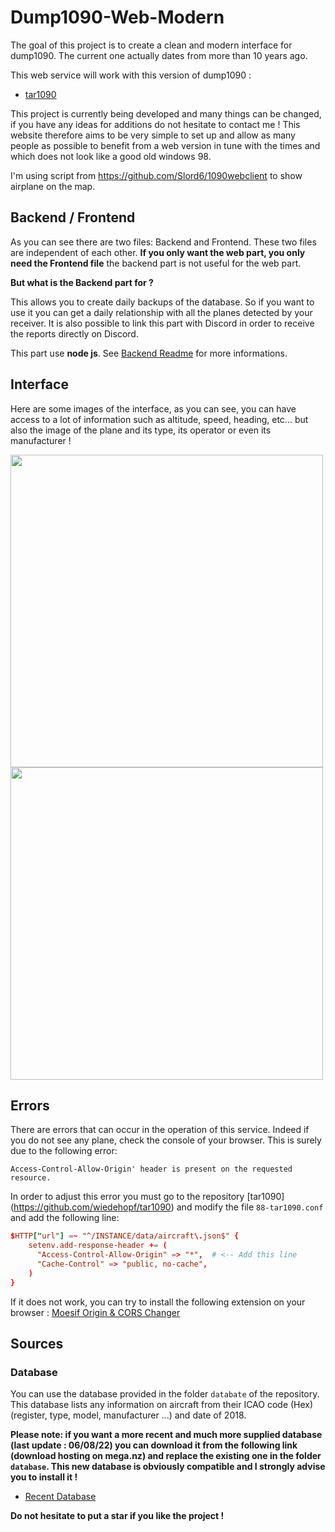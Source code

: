 # Dump1090-Web-Modern

The goal of this project is to create a clean and modern interface for dump1090. The current one actually dates from more than 10 years ago.

This web service will work with this version of dump1090 :
  - [tar1090](https://github.com/wiedehopf/tar1090)

This project is currently being developed and many things can be changed, if you have any ideas for additions do not hesitate to contact me !
This website therefore aims to be very simple to set up and allow as many people as possible to benefit from a web version in tune with the times and which does not look like a good old windows 98.

I'm using script from https://github.com/Slord6/1090webclient to show airplane on the map.

## Backend / Frontend

As you can see there are two files: Backend and Frontend.
These two files are independent of each other. **If you only want the web part, you only need the Frontend file** the backend part is not useful for the web part.

**But what is the Backend part for ?**

This allows you to create daily backups of the database. So if you want to use it you can get a daily relationship with all the planes detected by your receiver.
It is also possible to link this part with Discord in order to receive the reports directly on Discord.

This part use **node js**. See [Backend Readme](https://github.com/LunnosMp4/Dump1090-Web-Modern/tree/master/backend#readme) for more informations.

## Interface

Here are some images of the interface, as you can see, you can have access to a lot of information such as altitude, speed, heading, etc... but also the image of the plane and its type, its operator or even its manufacturer !

<img src="https://zupimages.net/up/22/31/xu1i.png" width="500"></img>
<img src="https://zupimages.net/up/22/31/w2fw.png" width="500"></img>

## Errors

There are errors that can occur in the operation of this service.
Indeed if you do not see any plane, check the console of your browser.
This is surely due to the following error:

```
Access-Control-Allow-Origin' header is present on the requested resource.
```

In order to adjust this error you must go to the repository [tar1090] (https://github.com/wiedehopf/tar1090) and modify the file `88-tar1090.conf` and add the following line:

```conf
$HTTP["url"] =~ "^/INSTANCE/data/aircraft\.json$" {
    setenv.add-response-header += (
      "Access-Control-Allow-Origin" => "*",  # <-- Add this line
      "Cache-Control" => "public, no-cache",
    )
}
```

If it does not work, you can try to install the following extension on your browser :
[Moesif Origin & CORS Changer](https://chrome.google.com/webstore/detail/moesif-origin-cors-change/digfbfaphojjndkpccljibejjbppifbc)

## Sources

### Database

You can use the database provided in the folder `databate` of the repository.
This database lists any information on aircraft from their ICAO code (Hex) (register, type, model, manufacturer ...) and date of 2018.


**Please note: if you want a more recent and much more supplied database (last update : 06/08/22) you can download it from the following link (download hosting on mega.nz) and replace the existing one in the folder `database`. This new database is obviously compatible and I strongly advise you to install it !**

- [Recent Database](https://mega.nz/file/keZHQYwT#ZizpRH-k9WsoMk4b7Rgoj2czCrp5PSdVF0JyGr3e42k)

**Do not hesitate to put a star if you like the project !**

